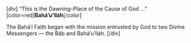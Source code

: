 [div]
“This is the Dawning-Place of the Cause of God ...”  
[color=red]**Bahá’u’lláh**[/color]

The Bahá’í Faith began with the mission entrusted by God to two Divine Messengers — the Báb and Bahá’u’lláh.
[/div]
